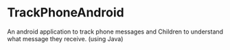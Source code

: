# TrackPhoneAndroid

An android application to track phone messages and Children to understand what message they receive. (using Java)

